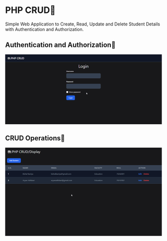 # PHP CRUD🐘

Simple Web Application to Create, Read, Update and Delete Student Details with Authentication and Authorization.

## Authentication and Authorization🔐

![](./images/auth.gif)

## CRUD Operations🔡

![](./images/crud.gif)
